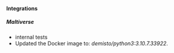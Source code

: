 
#### Integrations
##### Maltiverse
- internal tests
- Updated the Docker image to: *demisto/python3:3.10.7.33922*.
